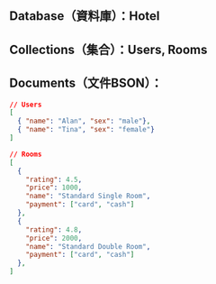 ## Database（資料庫）：Hotel
## Collections（集合）：Users, Rooms
## Documents（文件BSON）：
```json
// Users
[
  { "name": "Alan", "sex": "male"},
  { "name": "Tina", "sex": "female"}  
]

// Rooms
[
  { 
    "rating": 4.5, 
    "price": 1000, 
    "name": "Standard Single Room", 
    "payment": ["card", "cash"]
  },
  { 
    "rating": 4.8, 
    "price": 2000, 
    "name": "Standard Double Room", 
    "payment": ["card", "cash"]
  },
]
```
